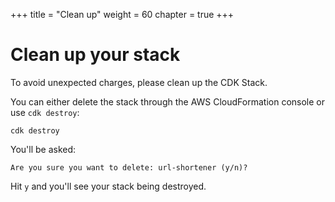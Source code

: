 +++
title = "Clean up"
weight = 60
chapter = true
+++

# Clean up your stack

To avoid unexpected charges, please clean up the CDK Stack.

You can either delete the stack through the AWS CloudFormation console or use
`cdk destroy`:

```
cdk destroy
```

You'll be asked:

```
Are you sure you want to delete: url-shortener (y/n)?
```

Hit `y` and you'll see your stack being destroyed.
